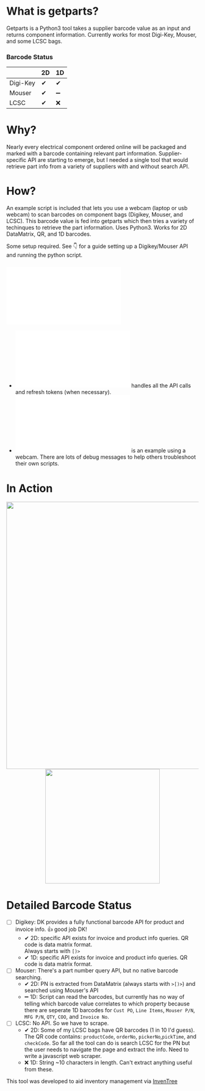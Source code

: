 # What is getparts?

Getparts is a Python3 tool takes a supplier barcode value as an input and returns component information. Currently works for most Digi-Key, Mouser, and some LCSC bags.

### Barcode Status
|          	| 2D 	| 1D 	|
|----------	|----	|----	|
| Digi-Key 	| ✔  	| ✔  	|
| Mouser   	| ✔  	| ➖  	|
| LCSC     	| ✔  	| ❌  	|

# Why?

Nearly every electrical component ordered online will be packaged and marked with a barcode containing relevant part information. Supplier-specific API are starting to emerge, but I needed a single tool that would retrieve part info from a variety of suppliers with and without search API. 

# How?

An example script is included that lets you use a webcam (laptop or usb webcam) to scan barcodes on component bags (Digikey, Mouser, and LCSC). This barcode value is fed into getparts which then tries a variety of techinques to retrieve the part information. Uses Python3. Works for 2D DataMatrix,  QR, and 1D barcodes.

Some setup required. See 👇 for a guide setting up a Digikey/Mouser API and running the python script.
### ![📃 Step-by-step Tutorial](/tutorial.md)

- ![getparts.py](/getparts.py) handles all the API calls and refresh tokens (when necessary).
- ![webcam_example.py](/webcam_example.py) is an example using a webcam. There are lots of debug messages to help others troubleshoot their own scripts.

# In Action

<p align="middle">
  <img width="700" src="images/demo.gif">
  <img width="300" src="https://user-images.githubusercontent.com/29153441/79077389-25e6db80-7cb6-11ea-9a7c-d49c9db015c4.png">
</p>

# Detailed Barcode Status

- [ ] Digikey: DK provides a fully functional barcode API for product and invoice info. 👍 good job DK!
   - ✔ 2D: specific API exists for invoice and product info queries. QR code is data matrix format.<br>Always starts with `[)>`
   - ✔ 1D: specific API exists for invoice and product info queries. QR code is data matrix format.
- [ ] Mouser: There's a part number query API, but no native barcode searching. 
   - ✔ 2D: PN is extracted from DataMatrix (always starts with `>[)>`) and searched using Mouser's API
   - ➖ 1D: Script can read the barcodes, but currently has no way of telling which barcode value correlates to which property because there are seperate 1D barcodes for `Cust PO`, `Line Items`, `Mouser P/N`, `MFG P/N`, `QTY`, `COO`, and `Invoice No`.
- [ ]  LCSC: No API. So we have to scrape.
   - ✔ 2D: Some of my LCSC bags have QR barcodes (1 in 10 I'd guess). The QR code contains: `productCode`, `orderNo`, `pickerNo`,`pickTime`, and `checkCode`. So far all the tool can do is search LCSC for the PN but the user needs to navigate the page and extract the info. Need to write a javascript web scraper. 
   - ❌ 1D: String ~10 characters in length. Can't extract anything useful from these.

This tool was developed to aid inventory management via [InvenTree](https://inventree.github.io/)
